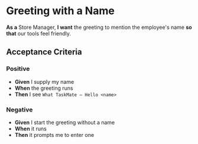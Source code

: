 # Greeting with a Name

**As a** Store Manager, **I want** the greeting to mention the employee's name **so that** our tools feel friendly.

## Acceptance Criteria

### Positive
- **Given** I supply my name
- **When** the greeting runs
- **Then** I see `What TaskMate – Hello <name>`

### Negative
- **Given** I start the greeting without a name
- **When** it runs
- **Then** it prompts me to enter one
